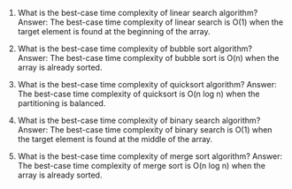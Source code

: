 

1. What is the best-case time complexity of linear search algorithm?
Answer: The best-case time complexity of linear search is O(1) when the target element is found at the beginning of the array.

2. What is the best-case time complexity of bubble sort algorithm?
Answer: The best-case time complexity of bubble sort is O(n) when the array is already sorted.

3. What is the best-case time complexity of quicksort algorithm?
Answer: The best-case time complexity of quicksort is O(n log n) when the partitioning is balanced.

4. What is the best-case time complexity of binary search algorithm?
Answer: The best-case time complexity of binary search is O(1) when the target element is found at the middle of the array.

5. What is the best-case time complexity of merge sort algorithm?
Answer: The best-case time complexity of merge sort is O(n log n) when the array is already sorted.